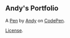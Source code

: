 Andy's Portfolio
----------------


A [Pen](https://codepen.io/AndyDaMandy/pen/qmQLoQ) by [Andy](http://codepen.io/AndyDaMandy) on [CodePen](http://codepen.io/).

[License](https://codepen.io/AndyDaMandy/pen/qmQLoQ/license).
